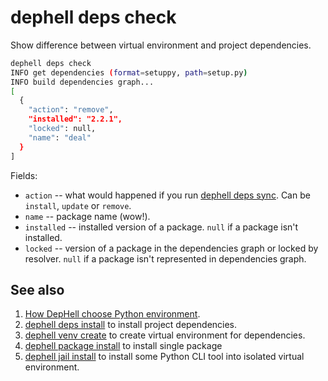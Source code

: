 # dephell deps check

Show difference between virtual environment and project dependencies.

```bash
dephell deps check
INFO get dependencies (format=setuppy, path=setup.py)
INFO build dependencies graph...
[
  {
    "action": "remove",
    "installed": "2.2.1",
    "locked": null,
    "name": "deal"
  }
]
```

Fields:

+ `action` -- what would happened if you run [dephell deps sync](cmd-deps-sync). Can be `install`, `update` or `remove`.
+ `name` -- package name (wow!).
+ `installed` -- installed version of a package. `null` if a package isn't installed.
+ `locked` -- version of a package in the dependencies graph or locked by resolver. `null` if a package isn't represented in dependencies graph.

## See also

1. [How DepHell choose Python environment](python-lookup).
1. [dephell deps install](cmd-deps-install) to install project dependencies.
1. [dephell venv create](cmd-venv-create) to create virtual environment for dependencies.
1. [dephell package install](cmd-package-install) to install single package
1. [dephell jail install](cmd-package-install) to install some Python CLI tool into isolated virtual environment.
